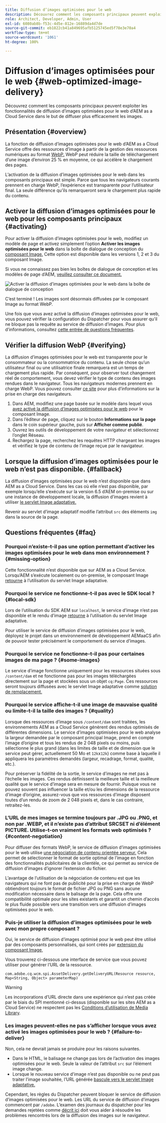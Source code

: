 ```yaml
---
title: Diffusion d’images optimisées pour le web
description: Découvrez comment les composants principaux peuvent exploiter les fonctionnalités de diffusion d’images optimisées pour le web d’AEM as a Cloud Service dans le but de diffuser plus efficacement les images.
role: Architect, Developer, Admin, User
exl-id: 6080ab8b-f53c-4d5e-812e-16889da4d7de
source-git-commit: eb1822cb41a849695afb5125745ed5f78e3e70a4
workflow-type: tm+mt
source-wordcount: '1061'
ht-degree: 100%

---
```


# Diffusion d’images optimisées pour le web {#web-optimized-image-delivery}

Découvrez comment les composants principaux peuvent exploiter les fonctionnalités de diffusion d’images optimisées pour le web d’AEM as a Cloud Service dans le but de diffuser plus efficacement les images.

## Présentation {#overview}

La fonction de diffusion d’images optimisées pour le web d’AEM as a Cloud Service offre des ressources d’image à partir de la gestion des ressources numériques au format [WebP.](https://developers.google.com/speed/webp) WebP peut réduire la taille de téléchargement d’une image d’environ 25 % en moyenne, ce qui accélère le chargement des pages.

L’activation de la diffusion d’images optimisées pour le web dans les composants principaux est simple. Parce que tous les navigateurs courants prennent en charge WebP, l’expérience est transparente pour l’utilisateur final. La seule différence qu’ils remarqueront sera le chargement plus rapide du contenu.

## Activer la diffusion d’images optimisées pour le web pour les composants principaux {#activating}

Pour activer la diffusion d’images optimisées pour le web, modifiez un modèle de page et activez simplement l’option **Activer les images optimisées pour le web** dans la boîte de dialogue de conception du [composant Image.](/help/components/image.md#design-dialog) Cette option est disponible dans les versions 1, 2 et 3 du composant Image.

Si vous ne connaissez pas bien les boîtes de dialogue de conception et les modèles de page d’AEM, [veuillez consulter ce document.](/help/get-started/authoring.md#pre-configuring-core-components)

![Activer la diffusion d’images optimisées pour le web dans la boîte de dialogue de conception](/help/assets/web-optimized-image-delivery.png)

C’est terminé ! Les images sont désormais diffusées par le composant Image au format WebP.

Une fois que vous avez activé la diffusion d’images optimisées pour le web, vous pouvez vérifier la configuration du Dispatcher pour vous assurer qu’il ne bloque pas la requête au service de diffusion d’images. Pour plus d’informations, consultez [cette entrée de questions fréquentes](#failure-to-deliver).

## Vérifier la diffusion WebP {#verifying}

La diffusion d’images optimisées pour le web est transparente pour le consommateur ou la consommatrice du contenu. La seule chose qu’un utilisateur final ou une utilisatrice finale remarquera est un temps de chargement plus rapide. Par conséquent, pour observer tout changement réel de comportement, vous devez vérifier le type de contenu des images rendues dans le navigateur. Tous les navigateurs modernes prennent en charge WebP. Vous pouvez consulter [ce site](https://caniuse.com/webp) pour plus d’informations sur la prise en charge des navigateurs.

1. Dans AEM, modifiez une page basée sur le modèle dans lequel vous [avez activé la diffusion d’images optimisées pour le web](#activating) pour le composant Image.
1. Dans l’éditeur de page, cliquez sur le bouton **Informations sur la page** dans le coin supérieur gauche, puis sur **Afficher comme publié**.
1. Ouvrez les outils de développement de votre navigateur et sélectionnez l’onglet Réseau.
1. Rechargez la page, recherchez les requêtes HTTP chargeant les images et vérifiez le type de contenu de l’image reçue par le navigateur.

## Lorsque la diffusion d’images optimisées pour le web n’est pas disponible. {#fallback}

La diffusion d’images optimisées pour le web n’est disponible que dans AEM as a Cloud Service. Dans les cas où elle n’est pas disponible, par exemple lorsqu’elle s’exécute sur la version 6.5 d’AEM on-premise ou sur une instance de développement locale, la diffusion d’images revient à utiliser [le servlet Image adaptative.](/help/developing/adaptive-image-servlet.md)

Revenir au servlet d’image adaptatif modifie l’attribut `src` des éléments `img` dans la source de la page.

## Questions fréquentes {#faq}

### Pourquoi n’existe-t-il pas une option permettant d’activer les images optimisées pour le web dans mon environnement ? {#missing-option}

Cette fonctionnalité n’est disponible que sur AEM as a Cloud Service. Lorsqu’AEM s’exécute localement ou on-premise, le composant Image [retourne](#fallback) à l’utilisation du servlet Image adaptative.

### Pourquoi le service ne fonctionne-t-il pas avec le SDK local ? {#local-sdk}

Lors de l’utilisation du SDK AEM sur `localhost`, le service d’image n’est pas disponible et le rendu d’image [retourne](#fallback) à l’utilisation du servlet Image adaptative.

Pour utiliser le service de diffusion d’images optimisées pour le web, déployez le projet dans un environnement de développement AEMaaCS afin de pouvoir tester précisément le comportement du service d’images.

### Pourquoi le service ne fonctionne-t-il pas pour certaines images de ma page ? {#some-images}

Le service d’image fonctionne uniquement pour les ressources situées sous `/content/dam` et ne fonctionne pas pour les images téléchargées directement sur la page et stockées sous un objet `cq:Page`. Ces ressources seront toujours diffusées avec le servlet Image adaptative comme [solution de remplacement.](#fallback)

### Pourquoi le service affiche-t-il une image de mauvaise qualité ou limite-t-il la taille des images ? {#quality}

Lorsque des ressources d’image sous `/content/dam` sont traitées, les environnements AEM as a Cloud Service génèrent des rendus optimisés de différentes dimensions. Le service d’images optimisées pour le web analyse la largeur demandée par le composant principal Image, prend en compte l’image d’origine et tous les rendus de 2 048 pixels ou moins, puis sélectionne le plus grand (dans les limites de taille et de dimension que le service peut gérer, actuellement 50 Mo et `12k`x`12k`) comme base à laquelle il appliquera les paramètres demandés (largeur, recadrage, format, qualité, etc.).

Pour préserver la fidélité de la sortie, le service d’images ne met pas à l’échelle les images. Ces rendus définissent la meilleure taille et la meilleure qualité que le service d’image sera en mesure de fournir. Puisque vous ne pouvez souvent pas influencer la taille et/ou les dimensions de la ressource d’image d’origine, assurez-vous que vos ressources d’image disposent toutes d’un rendu de zoom de 2 048 pixels et, dans le cas contraire, retraitez-les.

### L’URL de mes images se termine toujours par .JPG ou .PNG, et non par .WEBP, et il n’existe pas d’attribut SRCSET ni d’élément PICTURE. Utilise-t-on vraiment les formats web optimisés ? {#content-negotiation}

Pour diffuser des formats WebP, le service de diffusion d’images optimisées pour le web utilise [une négociation de contenu orientée serveur.](https://developer.mozilla.org/fr-FR/docs/Web/HTTP/Content_negotiation#server-driven_content_negotiation) Cela permet de sélectionner le format de sortie optimal de l’image en fonction des fonctionnalités publicitaires de la clientèle, ce qui permet au service de diffusion d’images d’ignorer l’extension du fichier.

L’avantage de l’utilisation de la négociation de contenu est que les navigateurs qui ne font pas de publicité pour la prise en charge de WebP obtiendront toujours le format de fichier JPG ou PNG sans aucune modification nécessaire dans le balisage de la page. Cela offre une compatibilité optimale pour les sites existants et garantit un chemin d’accès le plus fluide possible vers une transition vers une diffusion d’images optimisées pour le web.

### Puis-je utiliser la diffusion d’images optimisées pour le web avec mon propre composant ?

Oui, le service de diffusion d’images optimisé pour le web peut être utilisé par des composants personnalisés, qui sont créés par [extension du composant Image,](/help/developing/customizing.md)

Vous trouverez ci-dessous une interface de service que vous pouvez utiliser pour générer l’URL de la ressource.

```
com.adobe.cq.wcm.spi.AssetDelivery.getDeliveryURL(Resource resource, Map<String, Object> parameterMap)
```

>[!WARNING]
>
>Les incorporations d’URL directe dans une expérience qui n’est pas créée par le biais du SPI mentionné ci-dessus (disponible sur les sites AEM as a Cloud Service) ne respectent pas les [Conditions d’utilisation de Media Library](https://experienceleague.adobe.com/docs/experience-manager-cloud-service/content/assets/admin/medialibrary.html?lang=fr#use-media-library).

### Les images peuvent-elles ne pas s’afficher lorsque vous avez activé les images optimisées pour le web ? {#failure-to-deliver}

Non, cela ne devrait jamais se produire pour les raisons suivantes.

* Dans le HTML, le balisage ne change pas lors de l’activation des images optimisées pour le web. Seule la valeur de l’attribut `src` sur l’élément image change.
* Lorsque le nouveau service d’image n’est pas disponible ou ne peut pas traiter l’image souhaitée, l’URL générée [bascule vers le servlet Image adaptative.](#fallback)

Cependant, les règles du Dispatcher peuvent bloquer le service de diffusion d’images optimisées pour le web. Les URL du service de diffusion d’images commencent par `/adobe`. L’examen des journaux du dispatcher pour les demandes rejetées comme [décrit ici](https://experienceleague.adobe.com/docs/experience-manager-learn/ams/dispatcher/common-logs.html?lang=fr#filter-rejects) doit vous aider à résoudre les problèmes rencontrés lors de la diffusion des images sur le navigateur.
